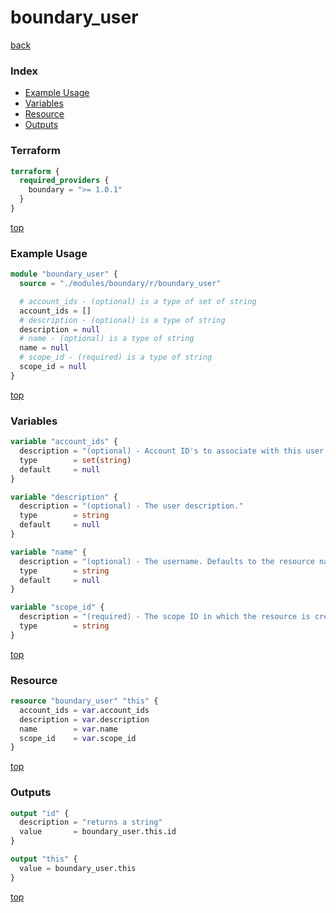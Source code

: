 # boundary_user

[back](../boundary.md)

### Index

- [Example Usage](#example-usage)
- [Variables](#variables)
- [Resource](#resource)
- [Outputs](#outputs)

### Terraform

```terraform
terraform {
  required_providers {
    boundary = ">= 1.0.1"
  }
}
```

[top](#index)

### Example Usage

```terraform
module "boundary_user" {
  source = "./modules/boundary/r/boundary_user"

  # account_ids - (optional) is a type of set of string
  account_ids = []
  # description - (optional) is a type of string
  description = null
  # name - (optional) is a type of string
  name = null
  # scope_id - (required) is a type of string
  scope_id = null
}
```

[top](#index)

### Variables

```terraform
variable "account_ids" {
  description = "(optional) - Account ID's to associate with this user resource."
  type        = set(string)
  default     = null
}

variable "description" {
  description = "(optional) - The user description."
  type        = string
  default     = null
}

variable "name" {
  description = "(optional) - The username. Defaults to the resource name."
  type        = string
  default     = null
}

variable "scope_id" {
  description = "(required) - The scope ID in which the resource is created. Defaults to the provider's `default_scope` if unset."
  type        = string
}
```

[top](#index)

### Resource

```terraform
resource "boundary_user" "this" {
  account_ids = var.account_ids
  description = var.description
  name        = var.name
  scope_id    = var.scope_id
}
```

[top](#index)

### Outputs

```terraform
output "id" {
  description = "returns a string"
  value       = boundary_user.this.id
}

output "this" {
  value = boundary_user.this
}
```

[top](#index)